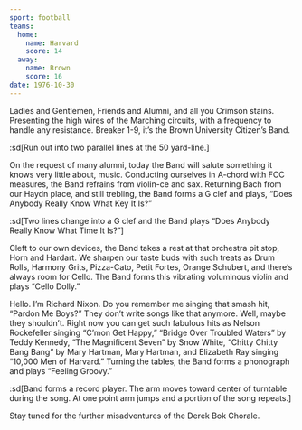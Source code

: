 ```yaml
---
sport: football
teams:
  home:
    name: Harvard
    score: 14
  away:
    name: Brown
    score: 16
date: 1976-10-30
---
```


Ladies and Gentlemen, Friends and Alumni, and all you Crimson stains. Presenting the high wires of the Marching circuits, with a frequency to handle any resistance. Breaker 1-9, it’s the Brown University Citizen’s Band.

:sd[Run out into two parallel lines at the 50 yard-line.]

On the request of many alumni, today the Band will salute something it knows very little about, music. Conducting ourselves in A-chord with FCC measures, the Band refrains from violin-ce and sax. Returning Bach from our Haydn place, and still trebling, the Band forms a G clef and plays, “Does Anybody Really Know What Key It Is?”

:sd[Two lines change into a G clef and the Band plays “Does Anybody Really Know What Time It Is?”]

Cleft to our own devices, the Band takes a rest at that orchestra pit stop, Horn and Hardart. We sharpen our taste buds with such treats as Drum Rolls, Harmony Grits, Pizza-Cato, Petit Fortes, Orange Schubert, and there’s always room for Cello. The Band forms this vibrating voluminous violin and plays “Cello Dolly.”

Hello. I’m Richard Nixon. Do you remember me singing that smash hit, “Pardon Me Boys?” They don’t write songs like that anymore. Well, maybe they shouldn’t. Right now you can get such fabulous hits as Nelson Rockefeller singing “C’mon Get Happy,” “Bridge Over Troubled Waters” by Teddy Kennedy, “The Magnificent Seven” by Snow White, “Chitty Chitty Bang Bang” by Mary Hartman, Mary Hartman, and Elizabeth Ray singing “10,000 Men of Harvard.” Turning the tables, the Band forms a phonograph and plays “Feeling Groovy.”

:sd[Band forms a record player. The arm moves toward center of turntable during the song. At one point arm jumps and a portion of the song repeats.]

Stay tuned for the further misadventures of the Derek Bok Chorale.
